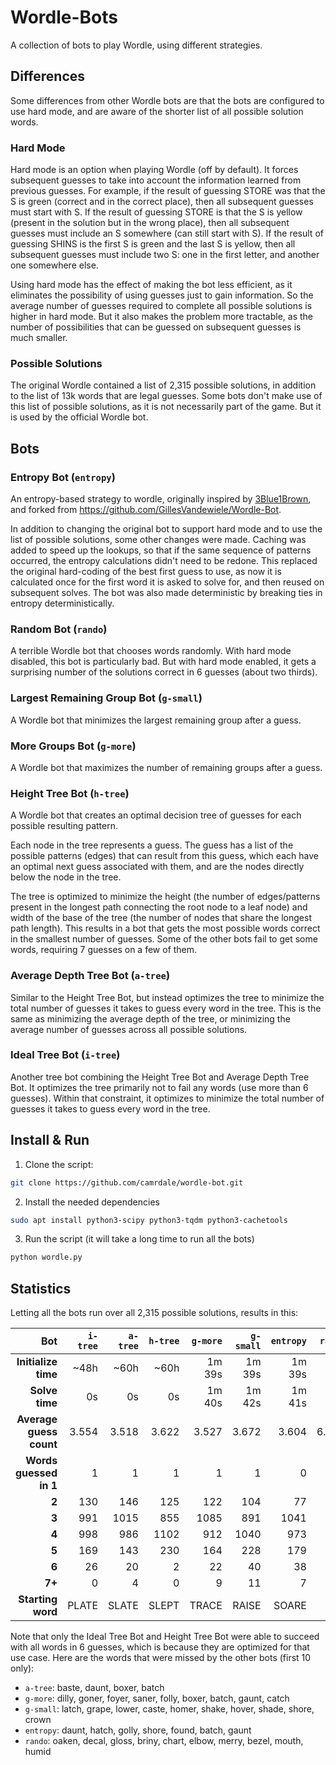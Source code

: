 # Wordle-Bots

A collection of bots to play Wordle, using different strategies.

## Differences

Some differences from other Wordle bots are that the bots are configured to use
hard mode, and are aware of the shorter list of all possible solution words.

### Hard Mode

Hard mode is an option when playing Wordle (off by default). It forces
subsequent guesses to take into account the information learned from previous
guesses. For example, if the result of guessing STORE was that the S is green
(correct and in the correct place), then all subsequent guesses must start with
S. If the result of guessing STORE is that the S is yellow (present in the
solution but in the wrong place), then all subsequent guesses must include an S
somewhere (can still start with S). If the result of guessing SHINS is the first
S is green and the last S is yellow, then all subsequent guesses must include
two S: one in the first letter, and another one somewhere else.

Using hard mode has the effect of making the bot less efficient, as it
eliminates the possibility of using guesses just to gain information. So the
average number of guesses required to complete all possible solutions is higher
in hard mode. But it also makes the problem more tractable, as the number of
possibilities that can be guessed on subsequent guesses is much smaller.

### Possible Solutions

The original Wordle contained a list of 2,315 possible solutions, in addition to
the list of 13k words that are legal guesses. Some bots don't make use of this
list of possible solutions, as it is not necessarily part of the game. But it is
used by the official Wordle bot.

## Bots

### Entropy Bot (`entropy`)

An entropy-based strategy to wordle, originally inspired by
[3Blue1Brown](https://www.youtube.com/watch?v=v68zYyaEmEA), and forked from
<https://github.com/GillesVandewiele/Wordle-Bot>.

In addition to changing the original bot to support hard mode and to use the
list of possible solutions, some other changes were made. Caching was added to
speed up the lookups, so that if the same sequence of patterns occurred, the
entropy calculations didn't need to be redone. This replaced the original
hard-coding of the best first guess to use, as now it is calculated once for the
first word it is asked to solve for, and then reused on subsequent solves. The
bot was also made deterministic by breaking ties in entropy deterministically.

### Random Bot (`rando`)

A terrible Wordle bot that chooses words randomly. With hard mode disabled, this
bot is particularly bad. But with hard mode enabled, it gets a surprising number
of the solutions correct in 6 guesses (about two thirds).

### Largest Remaining Group Bot (`g-small`)

A Wordle bot that minimizes the largest remaining group after a guess.

### More Groups Bot (`g-more`)

A Wordle bot that maximizes the number of remaining groups after a guess.

### Height Tree Bot (`h-tree`)

A Wordle bot that creates an optimal decision tree of guesses for each possible
resulting pattern.

Each node in the tree represents a guess. The guess has a list of the possible
patterns (edges) that can result from this guess, which each have an optimal
next guess associated with them, and are the nodes directly below the node in
the tree.

The tree is optimized to minimize the height (the number of edges/patterns
present in the longest path connecting the root node to a leaf node) and width
of the base of the tree (the number of nodes that share the longest path
length). This results in a bot that gets the most possible words correct in the
smallest number of guesses. Some of the other bots fail to get some words,
requiring 7 guesses on a few of them.

### Average Depth Tree Bot (`a-tree`)

Similar to the Height Tree Bot, but instead optimizes the tree to minimize the
total number of guesses it takes to guess every word in the tree. This is the
same as minimizing the average depth of the tree, or minimizing the average
number of guesses across all possible solutions.

### Ideal Tree Bot (`i-tree`)

Another tree bot combining the Height Tree Bot and Average Depth Tree Bot. It
optimizes the tree primarily not to fail any words (use more than 6 guesses).
Within that constraint, it optimizes to minimize the total number of guesses it
takes to guess every word in the tree.

## Install & Run

1. Clone the script:

```bash
git clone https://github.com/camrdale/wordle-bot.git
```

2. Install the needed dependencies

```bash
sudo apt install python3-scipy python3-tqdm python3-cachetools
```

3. Run the script (it will take a long time to run all the bots)

```bash
python wordle.py
```

## Statistics

Letting all the bots run over all 2,315 possible solutions, results in this:

|                 **Bot** | `i-tree` | `a-tree` | `h-tree` | `g-more` | `g-small` | `entropy` | `rando` |
| ----------------------: | -------: | -------: | -------: | -------: | --------: | --------: | ------: |
|     **Initialize time** |     ~48h |     ~60h |     ~60h |   1m 39s |    1m 39s |    1m 39s |      0s |
|          **Solve time** |       0s |       0s |       0s |   1m 40s |    1m 42s |    1m 41s |     38s |
| **Average guess count** |    3.554 |    3.518 |    3.622 |    3.527 |     3.672 |     3.604 |   6.443 |
|  **Words guessed in 1** |        1 |        1 |        1 |        1 |         1 |         0 |       0 |
|                   **2** |      130 |      146 |      125 |      122 |       104 |        77 |      35 |
|                   **3** |      991 |     1015 |      855 |     1085 |       891 |      1041 |      89 |
|                   **4** |      998 |      986 |     1102 |      912 |      1040 |       973 |     223 |
|                   **5** |      169 |      143 |      230 |      164 |       228 |       179 |     270 |
|                   **6** |       26 |       20 |        2 |       22 |        40 |        38 |     309 |
|                  **7+** |        0 |        4 |        0 |        9 |        11 |         7 |     843 |
|       **Starting word** |    PLATE |    SLATE |    SLEPT |    TRACE |     RAISE |     SOARE |     N/A |

Note that only the Ideal Tree Bot and Height Tree Bot were able to succeed with
all words in 6 guesses, which is because they are optimized for that use case.
Here are the words that were missed by the other bots (first 10 only):

- `a-tree`: baste, daunt, boxer, batch
- `g-more`: dilly, goner, foyer, saner, folly, boxer, batch, gaunt, catch
- `g-small`: latch, grape, lower, caste, homer, shake, hover, shade, shore,
  crown
- `entropy`: daunt, hatch, golly, shore, found, batch, gaunt
- `rando`: oaken, decal, gloss, briny, chart, elbow, merry, bezel, mouth, humid
